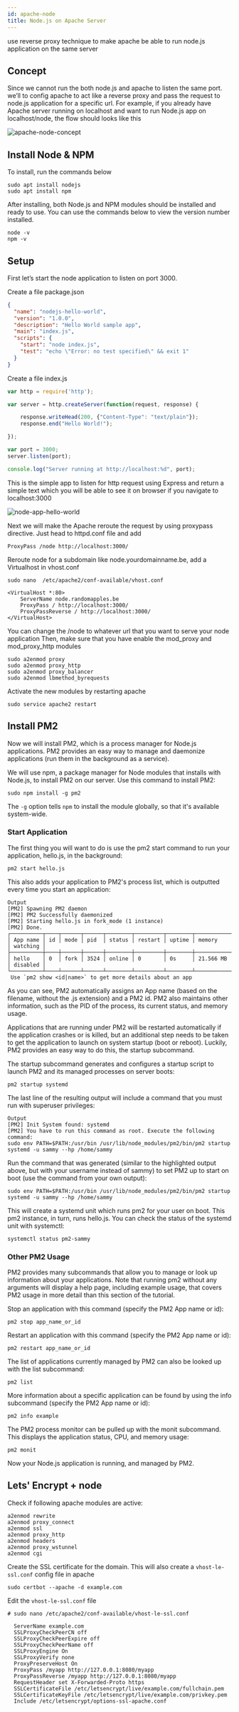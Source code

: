 ```yaml
---
id: apache-node
title: Node.js on Apache Server
---
```


use reverse proxy technique to make apache be able to run node.js application on the same server

## Concept

Since we cannot run the both node.js and apache to listen the same port. we’ll to config apache to act like a reverse proxy and pass the request to node.js application for a specific url. For example, if you already have Apache server running on localhost and want to run Node.js app on localhost/node, the flow should looks like this

![apache-node-concept](https://redstapler.co/wp-content/uploads/2017/12/node-apache-same-server1.png)

## Install Node & NPM

To install, run the commands below

```
sudo apt install nodejs
sudo apt install npm
```

After installing, both Node.js and NPM modules should be installed and ready to use.
You can use the commands below to view the version number installed.

```
node -v
npm -v
```

## Setup

First let’s start the node application to listen on port 3000.

Create a file package.json
```json
{
  "name": "nodejs-hello-world",
  "version": "1.0.0",
  "description": "Hello World sample app",
  "main": "index.js",
  "scripts": {
    "start": "node index.js",
    "test": "echo \"Error: no test specified\" && exit 1"
  }
}
```

Create a file index.js
```javascript
var http = require('http');

var server = http.createServer(function(request, response) {

    response.writeHead(200, {"Content-Type": "text/plain"});
    response.end("Hello World!");

});

var port = 3000;
server.listen(port);

console.log("Server running at http://localhost:%d", port);
```

This is the simple app to listen for http request using Express and return a simple text which you will be able to see it on browser if you navigate to localhost:3000

![node-app-hello-world](https://redstapler.co/wp-content/uploads/2017/12/node-apache-same-server2.png)

Next we will make the Apache reroute the request by using proxypass directive. Just head to httpd.conf file and add

```shell
ProxyPass /node http://localhost:3000/
```
Reroute node for a subdomain like node.yourdomainname.be, add a Virtualhost in vhost.conf

```shell
sudo nano  /etc/apache2/conf-available/vhost.conf
```
```
<VirtualHost *:80>
    ServerName node.randomapples.be
    ProxyPass / http://localhost:3000/
    ProxyPassReverse / http://localhost:3000/
</VirtualHost>
```

You can change the /node to whatever url that you want to serve your node application
Then, make sure that you have enable the mod_proxy and mod_proxy_http modules

```shell
sudo a2enmod proxy
sudo a2enmod proxy_http
sudo a2enmod proxy_balancer
sudo a2enmod lbmethod_byrequests
```

Activate the new modules by restarting apache

```
sudo service apache2 restart
```

## Install PM2

Now we will install PM2, which is a process manager for Node.js applications. PM2 provides an easy way to manage and daemonize applications (run them in the background as a service).

We will use npm, a package manager for Node modules that installs with Node.js, to install PM2 on our server. Use this command to install PM2:

```shell
sudo npm install -g pm2
```

The `-g` option tells `npm` to install the module globally, so that it's available system-wide.

### Start Application
The first thing you will want to do is use the pm2 start command to run your application, hello.js, in the background:

```shell
pm2 start hello.js
```

This also adds your application to PM2's process list, which is outputted every time you start an application:

```
Output
[PM2] Spawning PM2 daemon
[PM2] PM2 Successfully daemonized
[PM2] Starting hello.js in fork_mode (1 instance)
[PM2] Done.
┌──────────┬────┬──────┬──────┬────────┬─────────┬────────┬─────────────┬──────────┐
│ App name │ id │ mode │ pid  │ status │ restart │ uptime │ memory      │ watching │
├──────────┼────┼──────┼──────┼────────┼─────────┼────────┼─────────────┼──────────┤
│ hello    │ 0  │ fork │ 3524 │ online │ 0       │ 0s     │ 21.566 MB   │ disabled │
└──────────┴────┴──────┴──────┴────────┴─────────┴────────┴─────────────┴──────────┘
 Use `pm2 show <id|name>` to get more details about an app
 ```

 As you can see, PM2 automatically assigns an App name (based on the filename, without the .js extension) and a PM2 id. PM2 also maintains other information, such as the PID of the process, its current status, and memory usage.

Applications that are running under PM2 will be restarted automatically if the application crashes or is killed, but an additional step needs to be taken to get the application to launch on system startup (boot or reboot). Luckily, PM2 provides an easy way to do this, the startup subcommand.

The startup subcommand generates and configures a startup script to launch PM2 and its managed processes on server boots:

```shell
pm2 startup systemd
```

The last line of the resulting output will include a command that you must run with superuser privileges:

```shell
Output
[PM2] Init System found: systemd
[PM2] You have to run this command as root. Execute the following command:
sudo env PATH=$PATH:/usr/bin /usr/lib/node_modules/pm2/bin/pm2 startup systemd -u sammy --hp /home/sammy
```

Run the command that was generated (similar to the highlighted output above, but with your username instead of sammy) to set PM2 up to start on boot (use the command from your own output):

```
sudo env PATH=$PATH:/usr/bin /usr/lib/node_modules/pm2/bin/pm2 startup systemd -u sammy --hp /home/sammy
```

This will create a systemd unit which runs pm2 for your user on boot. This pm2 instance, in turn, runs hello.js. You can check the status of the systemd unit with systemctl:

```
systemctl status pm2-sammy
```

### Other PM2 Usage

PM2 provides many subcommands that allow you to manage or look up information about your applications. Note that running pm2 without any arguments will display a help page, including example usage, that covers PM2 usage in more detail than this section of the tutorial.

Stop an application with this command (specify the PM2 App name or id):

```
pm2 stop app_name_or_id
```

Restart an application with this command (specify the PM2 App name or id):

```
pm2 restart app_name_or_id
```

The list of applications currently managed by PM2 can also be looked up with the list subcommand:

```
pm2 list
```

More information about a specific application can be found by using the info subcommand (specify the PM2 App name or id):

```
pm2 info example
```

The PM2 process monitor can be pulled up with the monit subcommand. This displays the application status, CPU, and memory usage:

```
pm2 monit
```

Now your Node.js application is running, and managed by PM2.

## Lets' Encrypt + node

Check if following apache modules are active:

```
a2enmod rewrite
a2enmod proxy_connect
a2enmod ssl
a2enmod proxy_http
a2enmod headers
a2enmod proxy_wstunnel
a2enmod cgi
```

Create the SSL certificate for the domain.
This will also create a `vhost-le-ssl.conf` config file in apache

```
sudo certbot --apache -d example.com
```

Edit the `vhost-le-ssl.conf` file

```
# sudo nano /etc/apache2/conf-available/vhost-le-ssl.conf

  ServerName example.com
  SSLProxyCheckPeerCN off
  SSLProxyCheckPeerExpire off
  SSLProxyCheckPeerName off
  SSLProxyEngine On
  SSLProxyVerify none
  ProxyPreserveHost On
  ProxyPass /myapp http://127.0.0.1:8080/myapp
  ProxyPassReverse /myapp http://127.0.0.1:8080/myapp
  RequestHeader set X-Forwarded-Proto https
  SSLCertificateFile /etc/letsencrypt/live/example.com/fullchain.pem
  SSLCertificateKeyFile /etc/letsencrypt/live/example.com/privkey.pem
  Include /etc/letsencrypt/options-ssl-apache.conf

```
